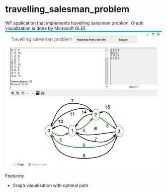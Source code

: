 # travelling_salesman_problem
WF application that implements travelling salesman problem. Graph visualization is done by Microsoft GLEE
![MainForm](https://raw.githubusercontent.com/lion223/travelling_salesman_problem/master/MainForm.jpg)

Features:
- Graph visualization with optimal path